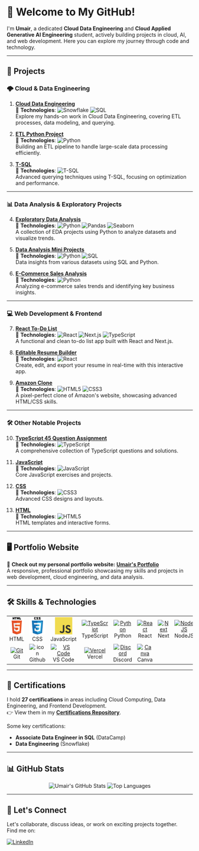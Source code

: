 # 👋 Welcome to My GitHub!

I'm **Umair**, a dedicated **Cloud Data Engineering** and **Cloud Applied Generative AI Engineering** student, actively building projects in cloud, AI, and web development. Here you can explore my journey through code and technology.

---

## 🚀 **Projects**

### 🌩️ Cloud & Data Engineering
1. **[Cloud Data Engineering](https://github.com/umair7228/Cloud-Data-Engineering)**  
   🔧 **Technologies**: ![Snowflake](https://img.shields.io/badge/-Snowflake-blue?logo=snowflake&logoColor=white) ![SQL](https://img.shields.io/badge/-SQL-green?logo=sqlite&logoColor=white)  
   Explore my hands-on work in Cloud Data Engineering, covering ETL processes, data modeling, and querying.

2. **[ETL Python Project](https://github.com/umair7228/ETL-Python-Project)**  
   🔧 **Technologies**: ![Python](https://img.shields.io/badge/-Python-blue?logo=python&logoColor=white)  
   Building an ETL pipeline to handle large-scale data processing efficiently.

3. **[T-SQL](https://github.com/umair7228/T-SQL)**  
   🔧 **Technologies**: ![T-SQL](https://img.shields.io/badge/-T--SQL-blue?logo=microsoft-sql-server&logoColor=white)  
   Advanced querying techniques using T-SQL, focusing on optimization and performance.

---

### 📊 Data Analysis & Exploratory Projects
4. **[Exploratory Data Analysis](https://github.com/umair7228/Explorartory_Data_Analysis)**  
   🔧 **Technologies**: ![Python](https://img.shields.io/badge/-Python-blue?logo=python&logoColor=white) ![Pandas](https://img.shields.io/badge/-Pandas-blue?logo=pandas&logoColor=white) ![Seaborn](https://img.shields.io/badge/-Seaborn-9cf?logo=python&logoColor=white)  
   A collection of EDA projects using Python to analyze datasets and visualize trends.

5. **[Data Analysis Mini Projects](https://github.com/umair7228/Data-Analysis-Mini-Projects)**  
   🔧 **Technologies**: ![Python](https://img.shields.io/badge/-Python-blue?logo=python&logoColor=white) ![SQL](https://img.shields.io/badge/-SQL-green?logo=sqlite&logoColor=white)  
   Data insights from various datasets using SQL and Python.

6. **[E-Commerce Sales Analysis](https://github.com/umair7228/E-Commerce-Sales-Analysis)**  
   🔧 **Technologies**: ![Python](https://img.shields.io/badge/-Python-blue?logo=python&logoColor=white)  
   Analyzing e-commerce sales trends and identifying key business insights.

---

### 💻 Web Development & Frontend
7. **[React To-Do List](https://github.com/umair7228/react-todolist)**  
   🔧 **Technologies**: ![React](https://img.shields.io/badge/-React-blue?logo=react&logoColor=white) ![Next.js](https://img.shields.io/badge/-Next.js-black?logo=next.js&logoColor=white) ![TypeScript](https://img.shields.io/badge/-TypeScript-blue?logo=typescript&logoColor=white)  
   A functional and clean to-do list app built with React and Next.js.

8. **[Editable Resume Builder](https://github.com/umair7228/editable-resume-builder)**  
   🔧 **Technologies**: ![React](https://img.shields.io/badge/-React-blue?logo=react&logoColor=white)  
   Create, edit, and export your resume in real-time with this interactive app.

9. **[Amazon Clone](https://github.com/umair7228/Amazon-Clone)**  
   🔧 **Technologies**: ![HTML5](https://img.shields.io/badge/-HTML5-red?logo=html5&logoColor=white) ![CSS3](https://img.shields.io/badge/-CSS3-blue?logo=css3&logoColor=white)  
   A pixel-perfect clone of Amazon's website, showcasing advanced HTML/CSS skills.

---

### 🛠️ Other Notable Projects
10. **[TypeScript 45 Question Assignment](https://github.com/umair7228/TypeScript-45-Question-Assignment)**  
    🔧 **Technologies**: ![TypeScript](https://img.shields.io/badge/-TypeScript-blue?logo=typescript&logoColor=white)  
    A comprehensive collection of TypeScript questions and solutions.

11. **[JavaScript](https://github.com/umair7228/Javascript)**  
    🔧 **Technologies**: ![JavaScript](https://img.shields.io/badge/-JavaScript-yellow?logo=javascript&logoColor=white)  
    Core JavaScript exercises and projects.

12. **[CSS](https://github.com/umair7228/CSS)**  
    🔧 **Technologies**: ![CSS3](https://img.shields.io/badge/-CSS3-blue?logo=css3&logoColor=white)  
    Advanced CSS designs and layouts.

13. **[HTML](https://github.com/umair7228/HTML)**  
    🔧 **Technologies**: ![HTML5](https://img.shields.io/badge/-HTML5-red?logo=html5&logoColor=white)  
    HTML templates and interactive forms.

---

## 🖥️ **Portfolio Website**

💼 **Check out my personal portfolio website:** [**Umair's Portfolio**](https://github.com/umair7228/umair-portfolio-web)  
A responsive, professional portfolio showcasing my skills and projects in web development, cloud engineering, and data analysis.

---

## 🛠️ **Skills & Technologies**

<table>
  <tr>
    <td align="center" width="96">
      <a href="#macropower-tech"> <img src="https://raw.githubusercontent.com/devicons/devicon/master/icons/html5/html5-original-wordmark.svg" alt="html5" width="48" height="48" />
      </a>
      <br>HTML
    </td>
    <td align="center" width="96">
      <a href="#macropower-tech"> <img src="https://raw.githubusercontent.com/devicons/devicon/master/icons/css3/css3-original-wordmark.svg" alt="css3" width="48" height="48" />
      </a>
      <br>CSS
    </td>
    <td align="center" width="96">
      <a href="#macropower-tech"><img src="https://raw.githubusercontent.com/devicons/devicon/master/icons/javascript/javascript-original.svg"  alt="JavaScript"  width="48" height="48" />
      </a>
      <br>JavaScript
    </td>
    <td align="center" width="96">
      <a href="#macropower-tech"><img src="https://www.vectorlogo.zone/logos/typescriptlang/typescriptlang-icon.svg"  alt="TypeScript"  width="48" height="48" />
      </a>
      <br>TypeScript
    </td>
    <td align="center" width="96">
      <a href="#macropower-tech"><img src="https://www.vectorlogo.zone/logos/python/python-icon.svg"  alt="Python"  width="48" height="48" />
      </a>
      <br>Python
    </td>
    <td align="center" width="96">
      <a href="#macropower-tech"><img src="https://www.vectorlogo.zone/logos/reactjs/reactjs-icon.svg"  alt="React"  width="48" height="48" />
      </a>
      <br>React
    </td>
    <td align="center" width="96">
      <a href="#macropower-tech"><img src="https://www.vectorlogo.zone/logos/nextjs/nextjs-icon.svg"  alt="Next"  width="48" height="48" />
      </a>
      <br>Next
    </td>
    <td align="center" width="96">
      <a href="#macropower-tech"><img src="https://www.vectorlogo.zone/logos/nodejs/nodejs-icon.svg" alt="NodeJS" width="48" height="48" />
      </a>
      <br>NodeJS
    </td>
    <td align="center" width="96">
      <a href="#macropower-tech"><img src="https://www.vectorlogo.zone/logos/snowflake/snowflake-icon.svg" alt="Snowflake" width="48" height="48" />
      </a>
      <br>Snowflake
    </td>
    <td align="center" width="96">
      <a href="#macropower-tech"><img src="https://www.vectorlogo.zone/logos/amazon_aws/amazon_aws-icon.svg" alt="AWS" width="48" height="48" />
      </a>
      <br>AWS
    </td>
  </tr>
  <tr>
    <td align="center" width="96">
      <a href="#macropower-tech"><img src="https://www.vectorlogo.zone/logos/git-scm/git-scm-icon.svg" alt="Git" width="48" height="48" />
      </a>
      <br>Git
    </td>
     <td align="center" width="96">
        <img src="https://techstack-generator.vercel.app/github-icon.svg" alt="icon" width="60" height="50" />
      <br>Github
    </td>
    <td align="center" width="96">
      <a href="#macropower-tech"><img src="https://www.vectorlogo.zone/logos/visualstudio_code/visualstudio_code-icon.svg" alt="VS Code" width="48" height="48" />
      </a>
      <br>VS Code
    </td>
    <td align="center" width="96">
      <a href="#macropower-tech"><img src="https://www.vectorlogo.zone/logos/vercel/vercel-icon.svg" alt="Vercel" width="48" height="48" />
      </a>
      <br>Vercel
    </td>
    <td align="center" width="96">
      <a href="#macropower-tech"><img src="https://www.vectorlogo.zone/logos/discord/discord-tile.svg" alt="Discord" width="48" height="48" />
      </a>
      <br>Discord
    </td>
    <td align="center" width="96">
      <a href="#macropower-tech"><img src="https://www.vectorlogo.zone/logos/canva/canva-icon.svg" alt="Canva" width="48" height="48" />
      </a>
      <br>Canva
    </td>
  </tr>
</table>

---

## 📜 **Certifications**

I hold **27 certifications** in areas including Cloud Computing, Data Engineering, and Frontend Development.  
👉 View them in my **[Certifications Repository](https://github.com/umair7228/umair-certifications)**.

Some key certifications:
- **Associate Data Engineer in SQL** (DataCamp)
- **Data Engineering** (Snowflake)

---

## 📊 **GitHub Stats**

<p align="center">
  <img src="https://github-readme-stats.vercel.app/api?username=umair7228&show_icons=true&theme=radical" alt="Umair's GitHub Stats" />
  <img src="https://github-readme-stats.vercel.app/api/top-langs/?username=umair7228&layout=compact&theme=radical" alt="Top Languages" />
</p>

---

## 🤝 **Let's Connect**

Let's collaborate, discuss ideas, or work on exciting projects together.  
Find me on:
  
[![LinkedIn](https://img.shields.io/badge/-LinkedIn-blue?logo=linkedin&logoColor=white)](https://www.linkedin.com/in/umairnawaz7228/)

